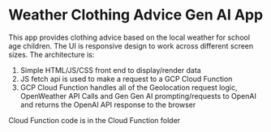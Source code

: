 # Weather Clothing Advice Gen AI App
This app provides clothing advice based on the local weather for school age children. The UI is responsive design to work across different screen sizes. 
The architecture is:
1. Simple HTML/JS/CSS front end to display/render data
2. JS fetch api is used to make a request to a GCP Cloud Function
3. GCP Cloud Function handles all of the Geolocation request logic, OpenWeather API Calls and Gen Gen AI prompting/requests to OpenAI and returns the OpenAI API response to the browser

Cloud Function code is in the Cloud Function folder
